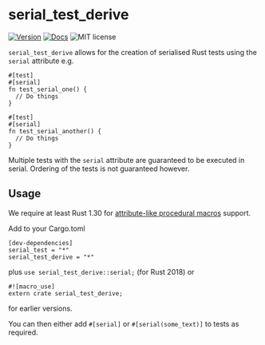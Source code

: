 # serial_test_derive
[![Version](https://img.shields.io/crates/v/serial_test_derive.svg)](https://crates.io/crates/serial_test_derive)
[![Docs](https://docs.rs/serial_test_derive/badge.svg)](https://docs.rs/serial_test_derive/)
![MIT license](https://img.shields.io/crates/l/serial_test_derive.svg)

`serial_test_derive` allows for the creation of serialised Rust tests using the `serial` attribute
e.g.
````
#[test]
#[serial]
fn test_serial_one() {
  // Do things
}

#[test]
#[serial]
fn test_serial_another() {
  // Do things
}
````
Multiple tests with the `serial` attribute are guaranteed to be executed in serial. Ordering of the tests is not guaranteed however.

## Usage
We require at least Rust 1.30 for [attribute-like procedural macros](https://doc.rust-lang.org/reference/procedural-macros.html#attribute-macros) support.

Add to your Cargo.toml
```
[dev-dependencies]
serial_test = "*"
serial_test_derive = "*"
```

plus `use serial_test_derive::serial;` (for Rust 2018) or
```
#![macro_use]
extern crate serial_test_derive;
```
for earlier versions.

You can then either add `#[serial]` or `#[serial(some_text)]` to tests as required.